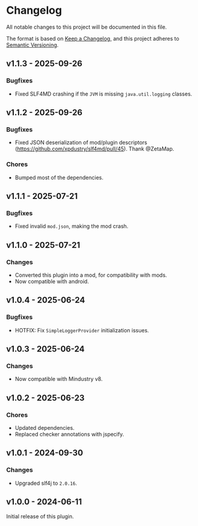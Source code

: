 # Changelog

All notable changes to this project will be documented in this file.

The format is based on [Keep a Changelog](http://keepachangelog.com/),
and this project adheres to [Semantic Versioning](http://semver.org/).

## v1.1.3 - 2025-09-26

### Bugfixes

- Fixed SLF4MD crashing if the `JVM` is missing `java.util.logging` classes.

## v1.1.2 - 2025-09-26

### Bugfixes

- Fixed JSON deserialization of mod/plugin descriptors (https://github.com/xpdustry/slf4md/pull/45). Thank @ZetaMap.

### Chores

- Bumped most of the dependencies.

## v1.1.1 - 2025-07-21

### Bugfixes

- Fixed invalid `mod.json`, making the mod crash.

## v1.1.0 - 2025-07-21

### Changes

- Converted this plugin into a mod, for compatibility with mods.
- Now compatible with android.

## v1.0.4 - 2025-06-24

### Bugfixes

- HOTFIX: Fix `SimpleLoggerProvider` initialization issues.

## v1.0.3 - 2025-06-24

### Changes

- Now compatible with Mindustry v8.

## v1.0.2 - 2025-06-23

### Chores

- Updated dependencies.
- Replaced checker annotations with jspecify.

## v1.0.1 - 2024-09-30

### Changes

- Upgraded slf4j to `2.0.16`.

## v1.0.0 - 2024-06-11

Initial release of this plugin.
